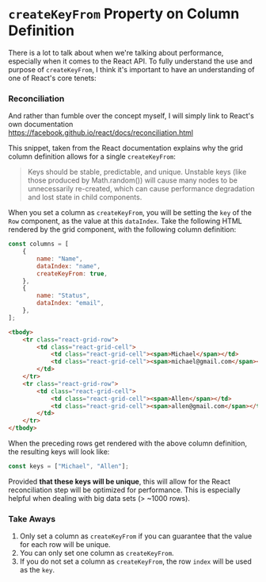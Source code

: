 # `createKeyFrom` Property on Column Definition

There is a lot to talk about when we're talking about performance, especially when it comes to the React API. To fully understand the use and purpose of `createKeyFrom`, I think it's important to have an understanding of one of React's core tenets:

### Reconciliation

And rather than fumble over the concept myself, I will simply link to React's own documentation https://facebook.github.io/react/docs/reconciliation.html

This snippet, taken from the React documentation explains why the grid column definition allows for a single `createKeyFrom`:

> Keys should be stable, predictable, and unique. Unstable keys (like those produced by Math.random()) will cause many nodes to be unnecessarily re-created, which can cause performance degradation and lost state in child components.

When you set a column as `createKeyFrom`, you will be setting the `key` of the `Row` component, as the value at this `dataIndex`. Take the following HTML rendered by the grid component, with the following column definition:

```js
const columns = [
    {
        name: "Name",
        dataIndex: "name",
        createKeyFrom: true,
    },
    {
        name: "Status",
        dataIndex: "email",
    },
];
```

```html
<tbody>
    <tr class="react-grid-row">
        <td class="react-grid-cell">
            <td class="react-grid-cell"><span>Michael</span></td>
            <td class="react-grid-cell"><span>michael@gmail.com</span></td>
        </td>
    </tr>
    <tr class="react-grid-row">
        <td class="react-grid-cell">
            <td class="react-grid-cell"><span>Allen</span></td>
            <td class="react-grid-cell"><span>allen@gmail.com</span></td>
        </td>
    </tr>
</tbody>
```

When the preceding rows get rendered with the above column definition, the resulting keys will look like:

```js
const keys = ["Michael", "Allen"];
```

Provided **that these keys will be unique**, this will allow for the React reconciliation step will be optimized for performance. This is especially helpful when dealing with big data sets (> ~1000 rows).

### Take Aways

1. Only set a column as `createKeyFrom` if you can guarantee that the value for each row will be unique.
2. You can only set one column as `createKeyFrom`.
3. If you do not set a column as `createKeyFrom`, the row `index` will be used as the `key`.
